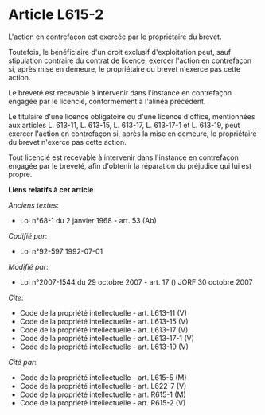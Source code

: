 # Article L615-2

L'action en contrefaçon est exercée par le propriétaire du brevet. 

Toutefois, le bénéficiaire d'un droit exclusif d'exploitation peut, sauf stipulation contraire du contrat de licence, exercer
l'action en contrefaçon si, après mise en demeure, le propriétaire du brevet n'exerce pas cette action. 

Le breveté est recevable à intervenir dans l'instance en contrefaçon engagée par le licencié, conformément à l'alinéa
précédent. 

Le titulaire d'une licence obligatoire ou d'une licence d'office, mentionnées aux articles L. 613-11, L. 613-15, L. 613-17, 
L. 613-17-1 et L. 613-19, peut exercer l'action en contrefaçon si, après la mise en demeure, le propriétaire du brevet
n'exerce pas cette action. 

Tout licencié est recevable à intervenir dans l'instance en contrefaçon engagée par le breveté, afin d'obtenir la réparation
du préjudice qui lui est propre.

**Liens relatifs à cet article**

_Anciens textes_:

  - Loi n°68-1 du 2 janvier 1968 - art. 53 (Ab)

_Codifié par_:

  - Loi n°92-597 1992-07-01

_Modifié par_:

  - Loi n°2007-1544 du 29 octobre 2007 - art. 17 () JORF 30 octobre 2007

_Cite_:

  - Code de la propriété intellectuelle - art. L613-11 (V)
  - Code de la propriété intellectuelle - art. L613-15 (V)
  - Code de la propriété intellectuelle - art. L613-17 (V)
  - Code de la propriété intellectuelle - art. L613-17-1 (V)
  - Code de la propriété intellectuelle - art. L613-19 (V)

_Cité par_:

  - Code de la propriété intellectuelle - art. L615-5 (M)
  - Code de la propriété intellectuelle - art. L622-7 (V)
  - Code de la propriété intellectuelle - art. R615-1 (M)
  - Code de la propriété intellectuelle - art. R615-2 (V)
